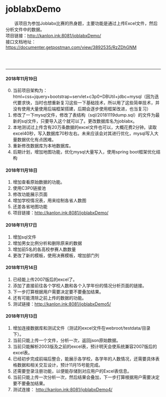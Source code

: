 # joblabxDemo
&emsp;&emsp;该项目为参加Joblabx比赛的热身题，主要功能是通过上传Excel文件，然后分析文件中的数据。
<br/>
项目链接：<a href="http://kanlon.ink:8081/joblabxDemo/">http://kanlon.ink:8081/joblabxDemo/</a>
<br/>
接口文档地址：<a href='https://documenter.getpostman.com/view/3892535/RzZDhGNM'>https://documenter.getpostman.com/view/3892535/RzZDhGNM</a>

<br/><br/>
<hr/>

#### 2018年11月19日
0.  当前项目架构为：html+css+jquery+bootstrap+servlet+c3p0+DBUtil+jdbc+mysql（因为迭代要求快，当时也想重新复习这些一下基础技术，所以用了这些简单技术，并没有使用大量使用后端框架搭建，后期会逐步使用框架改进，也当复习）
1. 修改了一下mysql文件，修改了表结构（sql/20181119dump.sql）的文件为最新的sql文件，只要导入这个就可以了。更改数据库名为joblabx。
2.  本地测试过上传含有20万条数据的excel文件也可以，大概花费2分钟。读取excel40秒，写入数据库70秒左右。未来应该会对其进行优化，mysql写入大量数据优化有点困难。
3. 重新修改数据库为本地数据库。
4. 后期计划，增加地图功能，优化mysql大量写入，使用spring boot框架优化结构

#### 2018年11月18日
1. 增加查看原始数据的功能。
2. 使用C3P0链接池
3. 修改功能展示页面
4. 增加学校情况表，用来绘制各省人数图
5. 还差各省地图功能
6. 项目链接：<a href="http://kanlon.ink:8081/joblabxDemo/">http://kanlon.ink:8081/joblabxDemo/</a>



#### 2018年11月17日
1. 增加sql文件
2. 增加男女比例分析和删除原来的数据
3. 增加前5名的各高校参赛人数数量
4. 更改了新的模板，使用决赛模板，增加部门列

#### 2018年11月14日
1. 已经能上传2007版后的excel了。
2. 添加了直接前往各个学校人数和各个入学年份的情况分析页面的链接。
3. 下一步打算根据用户需要决定要不要叠加结果。
4. 还有可能清除之前上传的数据的功能。
5. 测试链接：<a href="http://kanlon.ink:8081/joblabxDemo5/">http://kanlon.ink:8081/joblabxDemo5/</a>

#### 2018年11月13日

1. 增加连接数据库和测试文件（测试的excel文件在webroot/testdata/目录下）。
2. 当前只能上传一个文件，分析一次，返回json原始数据。
3. 当前只能解析2003版及之前的excel表，预计明天会使系统兼容2007版后的excel表。
4. 已经初步完成前端后整合，能展示各学校，各学年的人数情况，还需要具体表格数据和相关交互设计，预计11月15号能完成。
5. 还需要登录注册功能，以便能存储到对应用户的Excel表信息。
6. 当前只能上传一次分析一次，然后结果会叠加，下一步打算根据用户需要决定要不要叠加结果。
7. 测试连接：
<a href="http://kanlon.ink:8081/joblabxDemo4/">http://kanlon.ink:8081/joblabxDemo4/</a>
